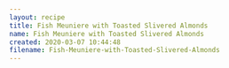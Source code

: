 ```yaml
---
layout: recipe
title: Fish Meuniere with Toasted Slivered Almonds
name: Fish Meuniere with Toasted Slivered Almonds
created: 2020-03-07 10:44:48
filename: Fish-Meuniere-with-Toasted-Slivered-Almonds
---
```

